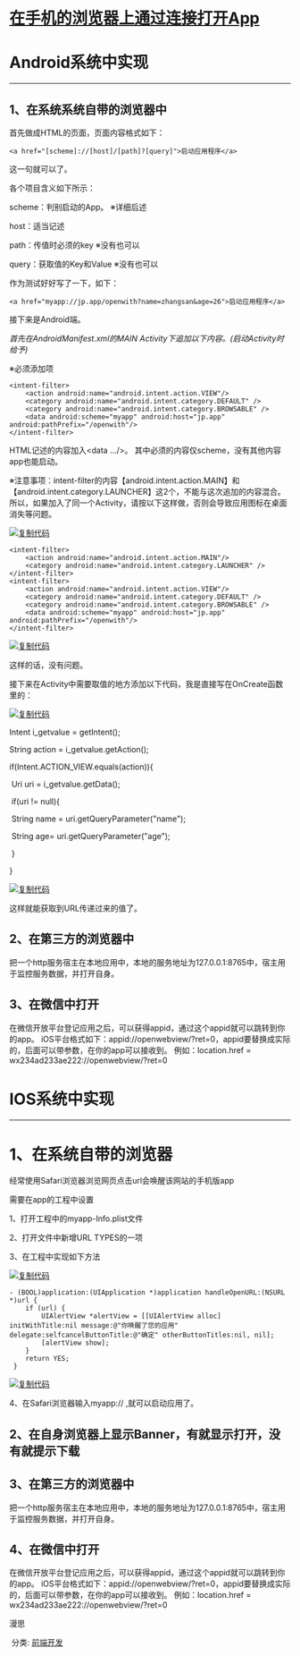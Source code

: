 #                   [     在手机的浏览器上通过连接打开App        ](https://www.cnblogs.com/sexintercourse/p/5898242.html)              



# Android系统中实现

------

 

## 1、在系统系统自带的浏览器中

首先做成HTML的页面，页面内容格式如下：

```
<a href="[scheme]://[host]/[path]?[query]">启动应用程序</a> 
```

这一句就可以了。

各个项目含义如下所示：

scheme：判别启动的App。 ※详细后述

host：适当记述

path：传值时必须的key     ※没有也可以

query：获取值的Key和Value  ※没有也可以

 作为测试好好写了一下，如下：

```
<a href="myapp://jp.app/openwith?name=zhangsan&age=26">启动应用程序</a>  
```

 接下来是Android端。

*首先在AndroidManifest.xml的MAIN Activity下追加以下内容。(启动Activity时给予)*

※必须添加项

```
<intent-filter>  
    <action android:name="android.intent.action.VIEW"/>  
    <category android:name="android.intent.category.DEFAULT" />  
    <category android:name="android.intent.category.BROWSABLE" />  
    <data android:scheme="myapp" android:host="jp.app" android:pathPrefix="/openwith"/>  
</intent-filter>
```

HTML记述的内容加入<data …/>。
其中必须的内容仅scheme，没有其他内容app也能启动。

※注意事项：intent-filter的内容【android.intent.action.MAIN】和 【android.intent.category.LAUNCHER】这2个，不能与这次追加的内容混合。
 所以，如果加入了同一个Activity，请按以下这样做，否则会导致应用图标在桌面消失等问题。

[![复制代码](https://common.cnblogs.com/images/copycode.gif)](javascript:void(0);)

```
<intent-filter>  
    <action android:name="android.intent.action.MAIN"/>  
    <category android:name="android.intent.category.LAUNCHER" />  
</intent-filter>  
<intent-filter>  
    <action android:name="android.intent.action.VIEW"/>  
    <category android:name="android.intent.category.DEFAULT" />  
    <category android:name="android.intent.category.BROWSABLE" />  
    <data android:scheme="myapp" android:host="jp.app" android:pathPrefix="/openwith"/>  
</intent-filter> 
```

[![复制代码](https://common.cnblogs.com/images/copycode.gif)](javascript:void(0);)

这样的话，没有问题。

 接下来在Activity中需要取值的地方添加以下代码，我是直接写在OnCreate函数里的：

[![复制代码](https://common.cnblogs.com/images/copycode.gif)](javascript:void(0);)

 

 Intent i_getvalue = getIntent();  

String action = i_getvalue.getAction();  

if(Intent.ACTION_VIEW.equals(action)){  

​    Uri uri = i_getvalue.getData();  

​    if(uri != null){  

​        String name = uri.getQueryParameter("name");  

​        String age= uri.getQueryParameter("age");  

​    }  

}      

[![复制代码](https://common.cnblogs.com/images/copycode.gif)](javascript:void(0);)

这样就能获取到URL传递过来的值了。

## 2、在第三方的浏览器中

把一个http服务宿主在本地应用中，本地的服务地址为127.0.0.1:8765中，宿主用于监控服务数据，并打开自身。

## 3、在微信中打开

在微信开放平台登记应用之后，可以获得appid，通过这个appid就可以跳转到你的app。
iOS平台格式如下：appid://openwebview/?ret=0，appid要替换成实际的，后面可以带参数，在你的app可以接收到。
例如：location.href = wx234ad233ae222://openwebview/?ret=0

# IOS系统中实现

------

 

# 1、在系统自带的浏览器

 

经常使用Safari浏览器浏览网页点击url会唤醒该网站的手机版app

 

需要在app的工程中设置

 

1、打开工程中的myapp-Info.plist文件

 

2、打开文件中新增URL TYPES的一项

 

3、在工程中实现如下方法

[![复制代码](https://common.cnblogs.com/images/copycode.gif)](javascript:void(0);)

```
- (BOOL)application:(UIApplication *)application handleOpenURL:(NSURL *)url {
    if (url) {
        UIAlertView *alertView = [[UIAlertView alloc] initWithTitle:nil message:@"你唤醒了您的应用" delegate:selfcancelButtonTitle:@"确定" otherButtonTitles:nil, nil];
        [alertView show];
    }
    return YES;
 }
```

[![复制代码](https://common.cnblogs.com/images/copycode.gif)](javascript:void(0);)

 

4、在Safari浏览器输入myapp:// ,就可以启动应用了。

## 2、在自身浏览器上显示Banner，有就显示打开，没有就提示下载

<meta name="apple-itunes-app" content="app-id=432274380">

## 3、在第三方的浏览器中

把一个http服务宿主在本地应用中，本地的服务地址为127.0.0.1:8765中，宿主用于监控服务数据，并打开自身。

## 4、在微信中打开

在微信开放平台登记应用之后，可以获得appid，通过这个appid就可以跳转到你的app。
iOS平台格式如下：appid://openwebview/?ret=0，appid要替换成实际的，后面可以带参数，在你的app可以接收到。
例如：location.href = wx234ad233ae222://openwebview/?ret=0

漫思



​     分类:              [前端开发](https://www.cnblogs.com/sexintercourse/category/848403.html)